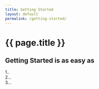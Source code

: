 ```yaml
---
title: Getting Started
layout: default
permalink: /getting-started/
---
```


# {{ page.title }}

## Getting Started is as easy as

<div class="row">
  <div class="span4">
1..
  </div>
  <div class="span4">
2...
  </div>
  <div class="span4">
3...
  </div>
</div>